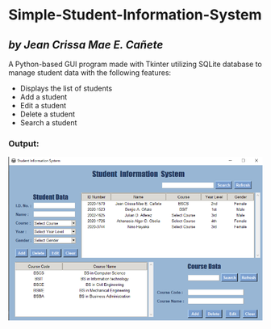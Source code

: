 # Simple-Student-Information-System
## *by Jean Crissa Mae E. Cañete*

A Python-based GUI program made with Tkinter utilizing SQLite database
to manage student data with the following features:

- Displays the list of students
- Add a student
- Edit a student
- Delete a student
- Search a student 


### Output:

![](output.png)
